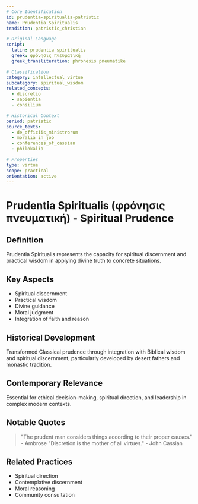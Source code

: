 ```yaml
---
# Core Identification
id: prudentia-spiritualis-patristic
name: Prudentia Spiritualis
tradition: patristic_christian

# Original Language
script:
  latin: prudentia spiritualis
  greek: φρόνησις πνευματική
  greek_transliteration: phronēsis pneumatikē

# Classification
category: intellectual_virtue
subcategory: spiritual_wisdom
related_concepts:
  - discretio
  - sapientia
  - consilium

# Historical Context
period: patristic
source_texts:
  - de_officiis_ministrorum
  - moralia_in_job
  - conferences_of_cassian
  - philokalia

# Properties
type: virtue
scope: practical
orientation: active
---
```


# Prudentia Spiritualis (φρόνησις πνευματική) - Spiritual Prudence

## Definition
Prudentia Spiritualis represents the capacity for spiritual discernment and practical wisdom in applying divine truth to concrete situations.

## Key Aspects
- Spiritual discernment
- Practical wisdom
- Divine guidance
- Moral judgment
- Integration of faith and reason

## Historical Development
Transformed Classical prudence through integration with Biblical wisdom and spiritual discernment, particularly developed by desert fathers and monastic tradition.

## Contemporary Relevance
Essential for ethical decision-making, spiritual direction, and leadership in complex modern contexts.

## Notable Quotes
> "The prudent man considers things according to their proper causes." - Ambrose
> "Discretion is the mother of all virtues." - John Cassian

## Related Practices
- Spiritual direction
- Contemplative discernment
- Moral reasoning
- Community consultation